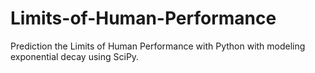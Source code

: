 # Limits-of-Human-Performance
Prediction the Limits of Human Performance with Python with modeling exponential decay using SciPy.
